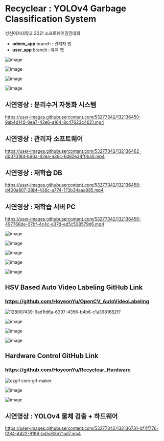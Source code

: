 # Recyclear : YOLOv4 Garbage Classification System
성신여자대학교 2021 소프트웨어경진대회
<br>
- <b>admin_app</b> branch : 관리자 앱
- <b>user_app</b> branch : 유저 앱

![image](https://user-images.githubusercontent.com/53277342/132135342-77d0940c-1e34-4930-9be5-7cbca78d1626.png)

![image](https://user-images.githubusercontent.com/53277342/132135346-9c75634f-cce5-4797-9050-b04a92b059b1.png)

![image](https://user-images.githubusercontent.com/53277342/132135353-8681e42d-53cc-4217-8082-b4625133b539.png)

![image](https://user-images.githubusercontent.com/53277342/132135370-c00d858f-10ec-4330-a3d8-3008cee05a75.png)

## 시연영상 : 분리수거 자동화 시스템
https://user-images.githubusercontent.com/53277342/132136450-9ab4d140-0ea7-42e6-a164-8c47623c4621.mp4

## 시연영상 : 관리자 소프트웨어 
https://user-images.githubusercontent.com/53277342/132136462-db37018d-b60a-42ea-a36c-6d82e34f0ba0.mp4

## 시연영상 : 재학습 DB
https://user-images.githubusercontent.com/53277342/132136458-d400a807-28bf-436c-a774-173b34aaa985.mp4

## 시연영상 : 재학습 서버 PC
https://user-images.githubusercontent.com/53277342/132136456-497768de-07bf-4c4c-a37d-ed5c508579d6.mp4

![image](https://user-images.githubusercontent.com/53277342/132135468-ab9cfc52-beb3-403f-884b-94dce29ad89e.png)

![image](https://user-images.githubusercontent.com/53277342/132135471-ac3083e3-f18b-4082-a085-e6d9cd97e9ed.png)

![image](https://user-images.githubusercontent.com/53277342/132135479-b81c14f1-d781-4931-b365-08c4043ce0ae.png)

![image](https://user-images.githubusercontent.com/53277342/132135488-17a014ea-94d9-4d02-96f0-f44329e6e0ea.png)

![image](https://user-images.githubusercontent.com/53277342/132135496-d0cc4de3-d670-421c-b7e5-ec37c1788b74.png)

## HSV Based Auto Video Labeling GitHub Link 
### https://github.com/HoyeonYu/OpenCV_AutoVideoLabeling  
![128007439-9ad1fd6a-6397-4356-b4b6-c1a3981682f7](https://user-images.githubusercontent.com/53277342/133132027-c6ce9219-01af-4a84-819c-952cf8a15d17.gif)  

![image](https://user-images.githubusercontent.com/53277342/132135500-078fbb9d-7b17-4c38-90ec-3bebde559da2.png)

![image](https://user-images.githubusercontent.com/53277342/132135503-3cb51823-8f5f-491e-9d2e-501b775d71f3.png)

![image](https://user-images.githubusercontent.com/53277342/132135508-8bae0514-2ce1-4902-b37a-4cd566847c1b.png)

## Hardware Control GitHub Link 
### https://github.com/HoyeonYu/Recyclear_Hardware 
![ezgif com-gif-maker](https://user-images.githubusercontent.com/53277342/133414812-1ffbfc50-16d7-4e27-9313-15ffcf53db0c.gif)

![image](https://user-images.githubusercontent.com/53277342/132135515-19da930e-ec34-4f90-a72a-cbaa82d3d04f.png)

![image](https://user-images.githubusercontent.com/53277342/132135517-0d4dae95-8a0d-4d7e-bea1-95424074e494.png)

## 시연영상 : YOLOv4 물체 검출 + 하드웨어
https://user-images.githubusercontent.com/53277342/132136731-0f11f776-f284-4422-9186-bd5c63e21ad7.mp4
